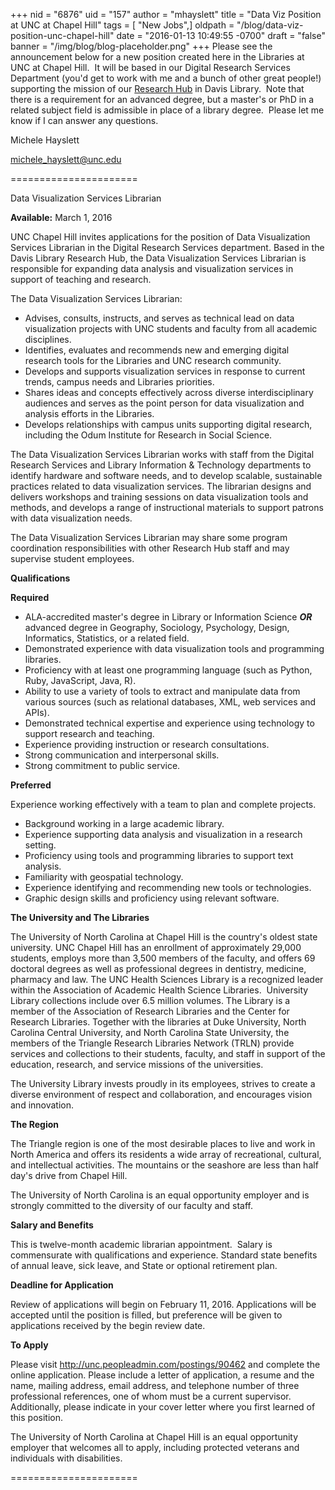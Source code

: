 +++
nid = "6876"
uid = "157"
author = "mhayslett"
title = "Data Viz Position at  UNC at Chapel Hill"
tags = [ "New Jobs",]
oldpath = "/blog/data-viz-position-unc-chapel-hill"
date = "2016-01-13 10:49:55 -0700"
draft = "false"
banner = "/img/blog/blog-placeholder.png"
+++
Please see the announcement below for a new position created here in the
Libraries at UNC at Chapel Hill.  It will be based in our Digital
Research Services Department (you'd get to work with me and a bunch of
other great people!) supporting the mission of our [Research
Hub](http://library.unc.edu/Hub/) in Davis Library.  Note that there is
a requirement for an advanced degree, but a master's or PhD in a related
subject field is admissible in place of a library degree.  Please let me
know if I can answer any questions.

Michele Hayslett

michele_hayslett@unc.edu

======================

Data Visualization Services Librarian

**Available:** March 1, 2016

UNC Chapel Hill invites applications for the position of Data
Visualization Services Librarian in the Digital Research Services
department. Based in the Davis Library Research Hub, the Data
Visualization Services Librarian is responsible for expanding data
analysis and visualization services in support of teaching and research.

The Data Visualization Services Librarian:

-   Advises, consults, instructs, and serves as technical lead on data
    visualization projects with UNC students and faculty from all
    academic disciplines.
-   Identifies, evaluates and recommends new and emerging digital
    research tools for the Libraries and UNC research community.
-   Develops and supports visualization services in response to current
    trends, campus needs and Libraries priorities.
-   Shares ideas and concepts effectively across diverse
    interdisciplinary audiences and serves as the point person for data
    visualization and analysis efforts in the Libraries.
-   Develops relationships with campus units supporting digital
    research, including the Odum Institute for Research in Social
    Science.

The Data Visualization Services Librarian works with staff from the
Digital Research Services and Library Information & Technology
departments to identify hardware and software needs, and to develop
scalable, sustainable practices related to data visualization services.
The librarian designs and delivers workshops and training sessions on
data visualization tools and methods, and develops a range of
instructional materials to support patrons with data visualization
needs.

The Data Visualization Services Librarian may share some program
coordination responsibilities with other Research Hub staff and may
supervise student employees.

**Qualifications**

**Required**

-   ALA-accredited master's degree in Library or Information Science
    ***OR*** advanced degree in Geography, Sociology, Psychology,
    Design, Informatics, Statistics, or a related field.
-   Demonstrated experience with data visualization tools and
    programming libraries.
-   Proficiency with at least one programming language (such as Python,
    Ruby, JavaScript, Java, R).
-   Ability to use a variety of tools to extract and manipulate data
    from various sources (such as relational databases, XML, web
    services and APIs).
-   Demonstrated technical expertise and experience using technology to
    support research and teaching.
-   Experience providing instruction or research consultations.
-   Strong communication and interpersonal skills.
-   Strong commitment to public service.

**Preferred**

Experience working effectively with a team to plan and complete
projects.

-   Background working in a large academic library.
-   Experience supporting data analysis and visualization in a research
    setting.
-   Proficiency using tools and programming libraries to support text
    analysis.
-   Familiarity with geospatial technology.
-   Experience identifying and recommending new tools or technologies.
-   Graphic design skills and proficiency using relevant software.

**The University and The Libraries**

The University of North Carolina at Chapel Hill is the country's oldest
state university. UNC Chapel Hill has an enrollment of approximately
29,000 students, employs more than 3,500 members of the faculty, and
offers 69 doctoral degrees as well as professional degrees in dentistry,
medicine, pharmacy and law. The UNC Health Sciences Library is a
recognized leader within the Association of Academic Health Science
Libraries.  University Library collections include over 6.5 million
volumes. The Library is a member of the Association of Research
Libraries and the Center for Research Libraries. Together with the
libraries at Duke University, North Carolina Central University, and
North Carolina State University, the members of the Triangle Research
Libraries Network (TRLN) provide services and collections to their
students, faculty, and staff in support of the education, research, and
service missions of the universities.

The University Library invests proudly in its employees, strives to
create a diverse environment of respect and collaboration, and
encourages vision and innovation.

**The Region**

The Triangle region is one of the most desirable places to live and work
in North America and offers its residents a wide array of recreational,
cultural, and intellectual activities. The mountains or the seashore are
less than half day's drive from Chapel Hill.

The University of North Carolina is an equal opportunity employer and is
strongly committed to the diversity of our faculty and staff.

**Salary and Benefits**

This is twelve-month academic librarian appointment.  Salary is
commensurate with qualifications and experience. Standard state benefits
of annual leave, sick leave, and State or optional retirement plan.

**Deadline for Application**

Review of applications will begin on February 11, 2016. Applications
will be accepted until the position is filled, but preference will be
given to applications received by the begin review date.

**To Apply**

Please visit <http://unc.peopleadmin.com/postings/90462> and complete
the online application. Please include a letter of application, a resume
and the name, mailing address, email address, and telephone number of
three professional references, one of whom must be a current
supervisor.  Additionally, please indicate in your cover letter where
you first learned of this position.

The University of North Carolina at Chapel Hill is an equal opportunity
employer that welcomes all to apply, including protected veterans and
individuals with disabilities.

======================
